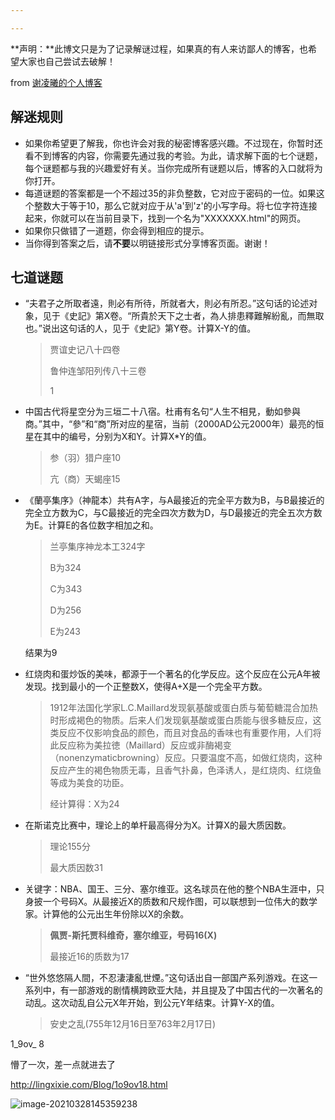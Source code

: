 ```yaml
---

---
```


**声明：**此博文只是为了记录解谜过程，如果真的有人来访鄙人的博客，也希望大家也自己尝试去破解！

from [谢凌曦的个人博客](http://lingxixie.com/Home.html)

## 解迷规则

- 如果你希望更了解我，你也许会对我的秘密博客感兴趣。不过现在，你暂时还看不到博客的内容，你需要先通过我的考验。为此，请求解下面的七个谜题，每个谜题都与我的兴趣爱好有关。当你完成所有谜题以后，博客的入口就将为你打开。
- 每道谜题的答案都是一个不超过35的非负整数，它对应于密码的一位。如果这个整数大于等于10，那么它就对应于从'a'到'z'的小写字母。将七位字符连接起来，你就可以在当前目录下，找到一个名为"XXXXXXX.html"的网页。
- 如果你只做错了一道题，你会得到相应的提示。
- 当你得到答案之后，请**不要**以明链接形式分享博客页面。谢谢！

## 七道谜题

- “夫君子之所取者遠，則必有所待，所就者大，則必有所忍。”这句话的论述对象，见于《史記》第X卷。“所貴於天下之士者，為人排患釋難解紛亂，而無取也。”说出这句话的人，见于《史記》第Y卷。计算X-Y的值。

  > 贾谊史记八十四卷
  >
  > 鲁仲连邹阳列传八十三卷
  >
  > 1

- 中国古代将星空分为三垣二十八宿。杜甫有名句“人生不相見，動如參與商。”其中，“參”和“商”所对应的星宿，当前（2000AD公元2000年）最亮的恒星在其中的编号，分别为X和Y。计算X*Y的值。

  > 参（羽）猎户座10
  >
  > 亢（商）天蝎座15
  >
  > 

- 《蘭亭集序》（神龍本）共有A字，与A最接近的完全平方数为B，与B最接近的完全立方数为C，与C最接近的完全四次方数为D，与D最接近的完全五次方数为E。计算E的各位数字相加之和。

  > 兰亭集序神龙本工324字
  >
  > B为324
  >
  > C为343
  >
  > D为256
  >
  > E为243

  结果为9

- 红烧肉和蛋炒饭的美味，都源于一个著名的化学反应。这个反应在公元A年被发现。找到最小的一个正整数X，使得A+X是一个完全平方数。

  > 1912年法国化学家L.C.Maillard发现氨基酸或蛋白质与葡萄糖混合加热时形成褐色的物质。后来人们发现氨基酸或蛋白质能与很多糖反应，这类反应不仅影响食品的颜色，而且对食品的香味也有重要作用，人们将此反应称为美拉徳（Maillard）反应或非酶褐变（nonenzymaticbrowning）反应。只要温度不高，如做红烧肉，这种反应产生的褐色物质无毒，且香气扑鼻，色泽诱人，是红烧肉、红烧鱼等成为美食的功臣。
  >
  > 经计算得：X为24

- 在斯诺克比赛中，理论上的单杆最高得分为X。计算X的最大质因数。

  > 理论155分
  >
  > 最大质因数31

- 关键字：NBA、国王、三分、塞尔维亚。这名球员在他的整个NBA生涯中，只身披一个号码X。从最接近X的质数和尺规作图，可以联想到一位伟大的数学家。计算他的公元出生年份除以X的余数。

  > **佩贾-斯托贾科维奇，塞尔维亚，号码16(X)**
  >
  > 最接近16的质数为17

- “世外悠悠隔人間，不忍淒淒亂世煙。”这句话出自一部国产系列游戏。在这一系列中，有一部游戏的剧情横跨欧亚大陆，并且提及了中国古代的一次著名的动乱。这次动乱自公元X年开始，到公元Y年结束。计算Y-X的值。

  > 安史之乱(755年12月16日至763年2月17日)

1_9ov_ 8






懵了一次，差一点就进去了

http://lingxixie.com/Blog/1o9ov18.html

![image-20210328145359238](https://gitee.com/wanwanzh/imagebed/raw/master/pictures/image-20210328145359238.png) 


